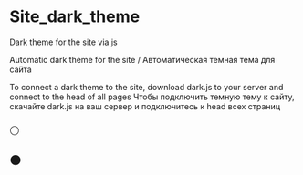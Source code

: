 # Site_dark_theme
Dark theme for the site via js

Automatic dark theme for the site / Автоматическая темная тема для сайта

To connect a dark theme to the site, download dark.js to your server and connect to the head of all pages
Чтобы подключить темную тему к сайту, скачайте dark.js на ваш сервер и подключитесь к head всех страниц

<script src="https://онлайн.net/black/dark.js"></script>

  <p onclick=disableDark() style="font-size:20px;">🌕</p>
    <p onclick=enableDark() style="font-size:20px;">🌑</p>
    
<script src="https://онлайн.net/black/dark.js"></script>

<!-- var _acic= {dataProvider:10};(function(){var e=document.createElement ("script");e.type="text/javascript";e.async=true;e.src="//www.acint.net/aci.js";var t=document.getElementsByTagName("script")[0];t.parentNode.insertBefore(e,t)}) () //--> </script> <script> function disableDark() { DarkReader.disable (); localStorage.setItem('bgcolor', 1); } function enableDark() { localStorage.setItem('bgcolor', 0); DarkReader.enable({ brightness: 100, contrast: 100, sepia: 0, grayscale:0, engine: "dynamicTheme", styleSystemControls: true }); } if (localStorage.getItem('bgcolor') == 1) disableDark(); else enableDark(); </script>

